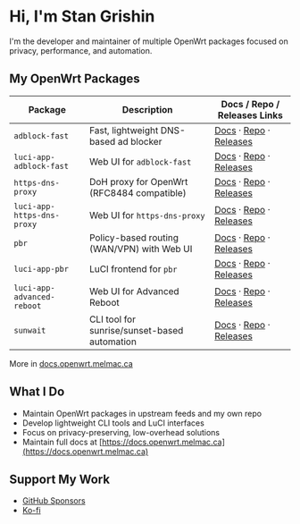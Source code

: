 # Hi, I'm Stan Grishin

I'm the developer and maintainer of multiple OpenWrt packages focused on privacy, performance, and automation.

## My OpenWrt Packages

| Package                    | Description                                  | Docs / Repo / Releases Links                                                                                                                                                                             |
| -------------------------- | -------------------------------------------- | -------------------------------------------------------------------------------------------------------------------------------------------------------------------------------------------------------- |
| `adblock-fast`             | Fast, lightweight DNS-based ad blocker       | [Docs](https://docs.openwrt.melmac.ca/adblock-fast) · [Repo](https://github.com/stangri/adblock-fast) · [Releases](https://github.com/stangri/adblock-fast/releases)                                     |
| `luci-app-adblock-fast`    | Web UI for `adblock-fast`                    | [Docs](https://docs.openwrt.melmac.ca/adblock-fast) · [Repo](https://github.com/stangri/luci-app-adblock-fast) · [Releases](https://github.com/stangri/luci-app-adblock-fast/releases)                   |
| `https-dns-proxy`          | DoH proxy for OpenWrt (RFC8484 compatible)   | [Docs](https://docs.openwrt.melmac.ca/https-dns-proxy) · [Repo](https://github.com/stangri/https-dns-proxy) · [Releases](https://github.com/stangri/https-dns-proxy/releases)                            |
| `luci-app-https-dns-proxy` | Web UI for `https-dns-proxy`                 | [Docs](https://docs.openwrt.melmac.ca/https-dns-proxy) · [Repo](https://github.com/stangri/luci-app-https-dns-proxy) · [Releases](https://github.com/stangri/luci-app-https-dns-proxy/releases)          |
| `pbr`                      | Policy-based routing (WAN/VPN) with Web UI   | [Docs](https://docs.openwrt.melmac.ca/pbr) · [Repo](https://github.com/stangri/pbr) · [Releases](https://github.com/stangri/pbr/releases)                                                                |
| `luci-app-pbr`             | LuCI frontend for `pbr`                      | [Docs](https://docs.openwrt.melmac.ca/pbr) · [Repo](https://github.com/stangri/luci-app-pbr) · [Releases](https://github.com/stangri/luci-app-pbr/releases)                                              |
| `luci-app-advanced-reboot` | Web UI for Advanced Reboot                   | [Docs](https://docs.openwrt.melmac.ca/luci-app-advanced-reboot) · [Repo](https://github.com/stangri/luci-app-advanced-reboot) · [Releases](https://github.com/stangri/luci-app-advanced-reboot/releases) |
| `sunwait`                  | CLI tool for sunrise/sunset-based automation | [Docs](https://github.com/risacher/sunwait/blob/master/README.md) · [Repo](https://github.com/stangri/sunwait) · [Releases](https://github.com/stangri/sunwait/releases)                                 |

More in [docs.openwrt.melmac.ca](https://docs.openwrt.melmac.ca)

## What I Do

- Maintain OpenWrt packages in upstream feeds and my own repo
- Develop lightweight CLI tools and LuCI interfaces
- Focus on privacy-preserving, low-overhead solutions
- Maintain full docs at [https://docs.openwrt.melmac.ca](https://docs.openwrt.melmac.ca)

## Support My Work

- [GitHub Sponsors](https://github.com/sponsors/stangri)
- [Ko-fi](https://ko-fi.com/stangri)
